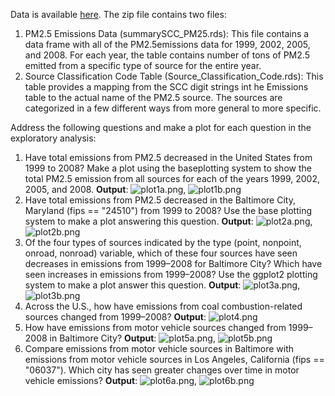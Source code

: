 Data is available [here](https://d396qusza40orc.cloudfront.net/exdata%2Fdata%2FNEI_data.zip).
The zip file contains two files:

1. PM2.5 Emissions Data (summarySCC_PM25.rds): This file contains a data frame with all of the PM2.5emissions data for 1999, 2002, 2005, and 2008. For each year, the table contains number of tons of PM2.5 emitted from a specific type of source for the entire year.
2. Source Classification Code Table (Source_Classification_Code.rds): This table provides a mapping from the SCC digit strings int he Emissions table to the actual name of the PM2.5 source. The sources are categorized in a few different ways from more general to more specific.

Address the following questions and make a plot for each question in the exploratory analysis:

1.	Have total emissions from PM2.5 decreased in the United States from 1999 to 2008? Make a plot using the baseplotting system to show the total PM2.5 emission from all sources for each of the years 1999, 2002, 2005, and 2008. **Output**: ![plot1a.png](https://github.com/shngli/R-data-analysis/blob/master/EPA%20PM2.5%20emissions/plot1a.png), ![plot1b.png](https://github.com/shngli/R-data-analysis/blob/master/EPA%20PM2.5%20emissions/plot1b.png)
2.	Have total emissions from PM2.5 decreased in the Baltimore City, Maryland (fips == "24510") from 1999 to 2008? Use the base plotting system to make a plot answering this question. **Output**: ![plot2a.png](https://github.com/shngli/R-data-analysis/blob/master/EPA%20PM2.5%20emissions/plot2a.png), ![plot2b.png](https://github.com/shngli/R-data-analysis/blob/master/EPA%20PM2.5%20emissions/plot2b.png)
3.	Of the four types of sources indicated by the type (point, nonpoint, onroad, nonroad) variable, which of these four sources have seen decreases in emissions from 1999–2008 for Baltimore City? Which have seen increases in emissions from 1999–2008? Use the ggplot2 plotting system to make a plot answer this question. **Output**: ![plot3a.png](https://github.com/shngli/R-data-analysis/blob/master/EPA%20PM2.5%20emissions/plot3a.png), ![plot3b.png](https://github.com/shngli/R-data-analysis/blob/master/EPA%20PM2.5%20emissions/plot3b.png)
4.	Across the U.S., how have emissions from coal combustion-related sources changed from 1999–2008? **Output**: ![plot4.png](https://github.com/shngli/R-data-analysis/blob/master/EPA%20PM2.5%20emissions/plot4.png)
5.	How have emissions from motor vehicle sources changed from 1999–2008 in Baltimore City? **Output**: ![plot5a.png](https://github.com/shngli/R-data-analysis/blob/master/EPA%20PM2.5%20emissions/plot5a.png), ![plot5b.png](https://github.com/shngli/R-data-analysis/blob/master/EPA%20PM2.5%20emissions/plot5b.png)
6.	Compare emissions from motor vehicle sources in Baltimore  with emissions from motor vehicle sources in Los Angeles, California (fips == "06037"). Which city has seen greater changes over time in motor vehicle emissions? **Output**: ![plot6a.png](https://github.com/shngli/R-data-analysis/blob/master/EPA%20PM2.5%20emissions/plot6a.png), ![plot6b.png](https://github.com/shngli/R-data-analysis/blob/master/EPA%20PM2.5%20emissions/plot6b.png)
